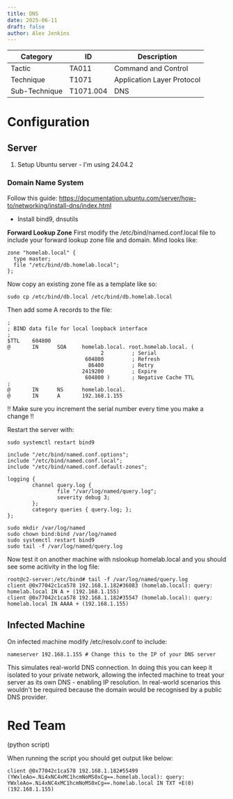 ```yaml
---
title: DNS
date: 2025-06-11
draft: false
author: Alex Jenkins
---
```

| Category      | ID        | Description       |
| ------------- | --------- | ----------------- |
| Tactic        | TA011     | Command and Control |
| Technique     | T1071     | Application Layer Protocol  |
| Sub-Technique | T1071.004 | DNS |
# Configuration
## Server
1. Setup Ubuntu server - I'm using 24.04.2

### Domain Name System
Follow this guide: https://documentation.ubuntu.com/server/how-to/networking/install-dns/index.html
- Install bind9, dnsutils

**Forward Lookup Zone**
First modify the /etc/bind/named.conf.local file to include your forward lookup zone file and domain. Mind looks like:
```
zone "homelab.local" {
  type master;
  file "/etc/bind/db.homelab.local";
};
```

Now copy an existing zone file as a template like so:
```
sudo cp /etc/bind/db.local /etc/bind/db.homelab.local
```

Then add some A records to the file:
```
;
; BIND data file for local loopback interface
;
$TTL    604800
@       IN      SOA     homelab.local. root.homelab.local. (
                              2         ; Serial
                         604800         ; Refresh
                          86400         ; Retry
                        2419200         ; Expire
                         604800 )       ; Negative Cache TTL
;
@       IN      NS      homelab.local.
@       IN      A       192.168.1.155      
```
!! Make sure you increment the serial number every time you make a change !!

Restart the server with:
```
sudo systemctl restart bind9
```

```
include "/etc/bind/named.conf.options";
include "/etc/bind/named.conf.local";
include "/etc/bind/named.conf.default-zones";

logging {
        channel query.log {
                file "/var/log/named/query.log";
                severity debug 3;
        };
        category queries { query.log; };
};
```

```
sudo mkdir /var/log/named
sudo chown bind:bind /var/log/named
sudo systemctl restart bind9
sudo tail -f /var/log/named/query.log
```

Now test it on another machine with nslookup homelab.local and you should see some acitivity in the log file:
```
root@c2-server:/etc/bind# tail -f /var/log/named/query.log
client @0x77042c1ca578 192.168.1.182#36083 (homelab.local): query: homelab.local IN A + (192.168.1.155)
client @0x77042c1ca578 192.168.1.182#35547 (homelab.local): query: homelab.local IN AAAA + (192.168.1.155)
```

## Infected Machine
On infected machine modify /etc/resolv.conf to include:
```
nameserver 192.168.1.155 # Change this to the IP of your DNS server
```
This simulates real-world DNS connection. In doing this you can keep it isolated to your private network, allowing the infected machine to treat your server as its own DNS - enabling IP resolution. In real-world scenarios this wouldn't be required because the domain would be recognised by a public DNS provider.

# Red Team
(python script)

When running the script you should get output like below:
```
client @0x77042c1ca578 192.168.1.182#55499 (YWxleAo=.Ni4xNC4xMC1hcmNoMS0xCg==.homelab.local): query: YWxleAo=.Ni4xNC4xMC1hcmNoMS0xCg==.homelab.local IN TXT +E(0) (192.168.1.155)
```

